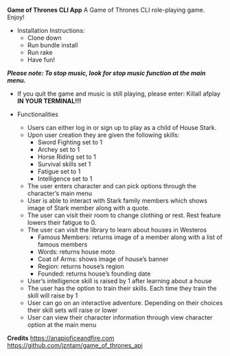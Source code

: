 **Game of Thrones CLI App**
A Game of Thrones CLI role-playing game. Enjoy!

- Installation Instructions:
    - Clone down
    - Run bundle install
    - Run rake 
    - Have fun!

***Please note: To stop music, look for stop music function at the main menu.***
- If you quit the game and music is still playing, please enter: 
                    Killall afplay
                **IN YOUR TERMINAL!!!**

- Functionalities
    - Users can either log in or sign up to play as a child of House Stark.
    - Upon user creation they are given the following skills:
        - Sword Fighting set to 1
        - Archey set to 1
        - Horse Riding set to 1
        - Survival skills set 1
        - Fatigue set to 1
        - Intelligence set to 1
    - The user enters character and can pick options through the character’s main menu
    - User is able to interact with Stark family members which shows image of Stark member along with a quote.
    - The user can visit their room to change clothing or rest. Rest feature lowers their fatigue to 0.
    - The user can visit the library to learn about houses in Westeros
        - Famous Members: returns image of a member along with a list of famous members
        - Words: returns house moto
        - Coat of Arms: shows image of house’s banner
        - Region: returns house’s region
        - Founded: returns house’s founding date
    - User’s intelligence skill is raised by 1 after learning about a house
    - The user has the option to train their skills. Each time they train the skill will raise by 1
    - User can go on an interactive adventure. Depending on their choices their skill sets will raise or lower
    - User can view their character information through view character option at the main menu
 
**Credits**
https://anapioficeandfire.com
https://github.com/jzntam/game_of_thrones_api
